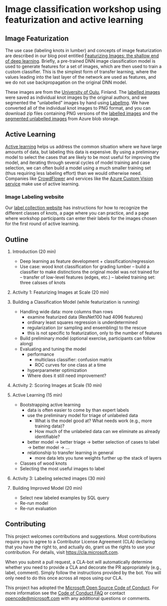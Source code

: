 # Image classification workshop using featurization and active learning

## Image Featurization

The use case (labeling knots in lumber) and concepts of image featurization are described in our blog post entitled [Featurizing Images: the shallow end of deep learning](blog.revolutionanalytics.com/2017/09/wood-knots.html). Briefly, a pre-trained DNN image classification model is used to generate features for a set of images, which are then used to train a custom classifier. This is the simplest form of transfer learning, where the values leading into the last layer of the network are used as features, and we do not use backpropagation on the original DNN model.

These images are from the [University of Oulu](http://www.ee.oulu.fi/~olli/Projects/Lumber.Grading.html), Finland. The [labelled images](http://www.ee.oulu.fi/research/imag/knots/KNOTS) were saved as individual knot images by the original authors, and we segmented the "unlabelled" images by hand using [LabelImg](https://github.com/tzutalin/labelImg). We have converted all of the individual knot images to PNG format, and you can download zip files containing PNG versions of the [labelled images](https://isvdemostorageaccount.blob.core.windows.net/wood-knots/labelled_knot_images_png.zip) and the [segmented unlabelled images](https://isvdemostorageaccount.blob.core.windows.net/wood-knots/unlabelled_cropped_png.zip) from Azure blob storage.

## Active Learning

[Active learning](https://en.wikipedia.org/wiki/Active_learning) helps us address the common situation where we have large amounts of data, but labeling this data is expensive. By using a preliminary model to select the cases that are likely to be most useful for improving the model, and iterating through several cycles of model training and case selection, we can often build a model using a much smaller training set (thus requiring less labeling effort) than we would otherwise need. Companies like [CrowdFlower](https://www.crowdflower.com/) and services like the [Azure Custom Vision service](https://azure.microsoft.com/en-us/services/cognitive-services/custom-vision-service/) make use of active learning.

### Image Labeling website

Our [label collection website](https://woodknotlabeler.azurewebsites.net) has instructions for how to recognize the different classes of knots, a page where you can practice, and a page where workshop participants can enter their labels for the images chosen for the first round of active learning.

## Outline


1. Introduction (20 min)
    - Deep learning as feature development + classification/regression
    - Use case: wood knot classification for grading lumber
        – build a classifier to make distinctions the original model was not trained for
        – transfer of low-level features (edges, etc.)
        – labeled training set: three calsses of knots

2. Activity 1: Featurizing Images at Scale (20 min)

3. Building a Classification Model (while featurization is running)
    * Handling wide data: more columns than rows
        - examine featurized data (ResNet100 had 4096 features)
        - ordinary least squares regression is underdetermined
        - regularization (or sampling and ensembling) to the rescue
        - this is not specific to featurization, only to the number of features
    * Build preliminary model (optional exercise, participants can follow along)
    * Evaluating and tuning the model
        - performance
            - multiclass classifier: confusion matrix
            - ROC curves for one class at a time
        - hyperparameter optimization
        - Where does it still need improvement?

4. Activity 2: Scoring Images at Scale (10 min)

5. Active Learning (15 min)
    * Bootstrapping active learning
        - data is often easier to come by than expert labels
        - use the preliminary model for triage of unlabeled data
            - What is the model good at? What needs work (e.g., more training data)?
            - How much of the unlabeled data can we eliminate as already identifiable?
        - better model -> better triage -> better selection of cases to label -> better model -> ...
        - relationship to transfer learning in general
            - more data lets you tune weights further up the stack of layers
    * Classes of wood knots
    * Selecting the most useful images to label

6. Activity 3: Labeling selected images (30 min)

7. Building Improved Model (20 min)
    * Select new labeled examples by SQL query
    * Re-run model
    * Re-run evaluation


## Contributing

This project welcomes contributions and suggestions.  Most contributions require you to agree to a
Contributor License Agreement (CLA) declaring that you have the right to, and actually do, grant us
the rights to use your contribution. For details, visit https://cla.microsoft.com.

When you submit a pull request, a CLA-bot will automatically determine whether you need to provide
a CLA and decorate the PR appropriately (e.g., label, comment). Simply follow the instructions
provided by the bot. You will only need to do this once across all repos using our CLA.

This project has adopted the [Microsoft Open Source Code of Conduct](https://opensource.microsoft.com/codeofconduct/).
For more information see the [Code of Conduct FAQ](https://opensource.microsoft.com/codeofconduct/faq/) or
contact [opencode@microsoft.com](mailto:opencode@microsoft.com) with any additional questions or comments.
